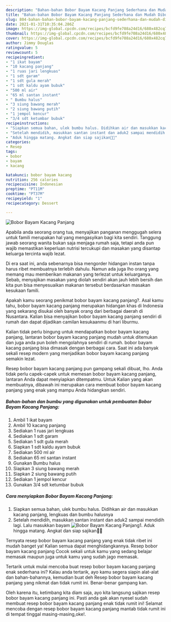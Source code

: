 ```yaml
---
description: "Bahan-bahan Bobor Bayam Kacang Panjang Sederhana dan Mudah Dibuat"
title: "Bahan-bahan Bobor Bayam Kacang Panjang Sederhana dan Mudah Dibuat"
slug: 804-bahan-bahan-bobor-bayam-kacang-panjang-sederhana-dan-mudah-dibuat
date: 2021-01-31T10:35:04.286Z
image: https://img-global.cpcdn.com/recipes/bcfd9fe708a24d16/680x482cq70/bobor-bayam-kacang-panjang-foto-resep-utama.jpg
thumbnail: https://img-global.cpcdn.com/recipes/bcfd9fe708a24d16/680x482cq70/bobor-bayam-kacang-panjang-foto-resep-utama.jpg
cover: https://img-global.cpcdn.com/recipes/bcfd9fe708a24d16/680x482cq70/bobor-bayam-kacang-panjang-foto-resep-utama.jpg
author: Jimmy Douglas
ratingvalue: 5
reviewcount: 5
recipeingredient:
- "1 ikat bayam"
- "10 kacang panjang"
- "1 ruas jari lengkuas"
- "1 sdt garam"
- "1 sdt gula merah"
- "1 sdt kaldu ayam bubuk"
- "500 ml air"
- "65 ml santan instant"
- " Bumbu halus"
- "3 siung bawang merah"
- "2 siung bawang putih"
- "1 jempol kencur"
- "3/4 sdt ketumbar bubuk"
recipeinstructions:
- "Siapkan semua bahan, ulek bumbu halus. Didihkan air dan masukkan kacang panjang, lengkuas dan bumbu halusnya"
- "Setelah mendidih, masukkan santan instant dan aduk2 sampai mendidih lagi. Lalu masukkan bayam"
- "Aduk hingga matang. Angkat dan siap sajikan🙏😋"
categories:
- Resep
tags:
- bobor
- bayam
- kacang

katakunci: bobor bayam kacang 
nutrition: 256 calories
recipecuisine: Indonesian
preptime: "PT11M"
cooktime: "PT37M"
recipeyield: "1"
recipecategory: Dessert

---
```



![Bobor Bayam Kacang Panjang](https://img-global.cpcdn.com/recipes/bcfd9fe708a24d16/680x482cq70/bobor-bayam-kacang-panjang-foto-resep-utama.jpg)

Apabila anda seorang orang tua, menyajikan panganan menggugah selera untuk famili merupakan hal yang mengasyikan bagi kita sendiri. Tanggung jawab seorang  wanita bukan saja menjaga rumah saja, tetapi anda pun wajib memastikan keperluan nutrisi tercukupi dan masakan yang disantap keluarga tercinta wajib lezat.

Di era  saat ini, anda sebenarnya bisa mengorder hidangan instan tanpa harus ribet membuatnya terlebih dahulu. Namun ada juga lho orang yang memang mau memberikan makanan yang terlezat untuk keluarganya. Sebab, menyajikan masakan yang diolah sendiri akan jauh lebih bersih dan kita pun bisa menyesuaikan makanan tersebut berdasarkan masakan kesukaan famili. 



Apakah kamu seorang penikmat bobor bayam kacang panjang?. Asal kamu tahu, bobor bayam kacang panjang merupakan hidangan khas di Indonesia yang sekarang disukai oleh banyak orang dari berbagai daerah di Nusantara. Kalian bisa menyajikan bobor bayam kacang panjang sendiri di rumah dan dapat dijadikan camilan kesukaanmu di hari liburmu.

Kalian tidak perlu bingung untuk mendapatkan bobor bayam kacang panjang, lantaran bobor bayam kacang panjang mudah untuk ditemukan dan juga anda pun boleh mengolahnya sendiri di rumah. bobor bayam kacang panjang bisa dimasak dengan berbagai cara. Saat ini ada banyak sekali resep modern yang menjadikan bobor bayam kacang panjang semakin lezat.

Resep bobor bayam kacang panjang pun gampang sekali dibuat, lho. Anda tidak perlu capek-capek untuk memesan bobor bayam kacang panjang, lantaran Anda dapat menyiapkan ditempatmu. Untuk Kalian yang akan membuatnya, dibawah ini merupakan cara membuat bobor bayam kacang panjang yang enak yang mampu Anda hidangkan sendiri.

<!--inarticleads1-->

##### Bahan-bahan dan bumbu yang digunakan untuk pembuatan Bobor Bayam Kacang Panjang:

1. Ambil 1 ikat bayam
1. Ambil 10 kacang panjang
1. Sediakan 1 ruas jari lengkuas
1. Sediakan 1 sdt garam
1. Sediakan 1 sdt gula merah
1. Siapkan 1 sdt kaldu ayam bubuk
1. Sediakan 500 ml air
1. Sediakan 65 ml santan instant
1. Gunakan  Bumbu halus
1. Siapkan 3 siung bawang merah
1. Siapkan 2 siung bawang putih
1. Sediakan 1 jempol kencur
1. Gunakan 3/4 sdt ketumbar bubuk




<!--inarticleads2-->

##### Cara menyiapkan Bobor Bayam Kacang Panjang:

1. Siapkan semua bahan, ulek bumbu halus. Didihkan air dan masukkan kacang panjang, lengkuas dan bumbu halusnya
1. Setelah mendidih, masukkan santan instant dan aduk2 sampai mendidih lagi. Lalu masukkan bayam
<img src="//assets-global.cpcdn.com/assets/icons/button_play-2c75c40dde080a61004c1f40b05d8f140eaff45d7e9e6481dc71c63d2e7c4909.png" alt="Bobor Bayam Kacang Panjang">1. Aduk hingga matang. Angkat dan siap sajikan🙏😋




Ternyata resep bobor bayam kacang panjang yang enak tidak ribet ini mudah banget ya! Kalian semua dapat menghidangkannya. Resep bobor bayam kacang panjang Cocok sekali untuk kamu yang sedang belajar memasak maupun juga untuk kamu yang sudah jago memasak.

Tertarik untuk mulai mencoba buat resep bobor bayam kacang panjang enak sederhana ini? Kalau anda tertarik, ayo kamu segera siapin alat-alat dan bahan-bahannya, kemudian buat deh Resep bobor bayam kacang panjang yang nikmat dan tidak rumit ini. Benar-benar gampang kan. 

Oleh karena itu, ketimbang kita diam saja, ayo kita langsung sajikan resep bobor bayam kacang panjang ini. Pasti anda gak akan nyesel sudah membuat resep bobor bayam kacang panjang enak tidak rumit ini! Selamat mencoba dengan resep bobor bayam kacang panjang mantab tidak rumit ini di tempat tinggal masing-masing,oke!.

